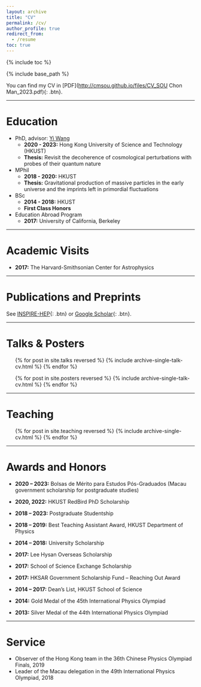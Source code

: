 ```yaml
---
layout: archive
title: "CV"
permalink: /cv/
author_profile: true
redirect_from:
  - /resume
toc: true
---
```

{% include toc %}

{% include base_path %}

You can find my CV in [PDF](http://cmsou.github.io/files/CV_SOU Chon Man_2023.pdf){: .btn}.

---

Education
======
* PhD, advisor: [Yi Wang](https://phyw.people.ust.hk/)
  * **2020 - 2023:** Hong Kong University of Science and Technology (HKUST)
  * **Thesis:** Revisit the decoherence of cosmological perturbations with probes of their quantum nature
* MPhil
  * **2018 - 2020:** HKUST
  * **Thesis:** Gravitational production of massive particles in the early universe and the imprints left in primordial fluctuations
* BSc
  * **2014 - 2018:** HKUST
  * **First Class Honors**
* Education Abroad Program
  * **2017:** University of California, Berkeley

---

Academic Visits 
======
* **2017:** The Harvard-Smithsonian Center for Astrophysics 

---

Publications and Preprints
======
See [INSPIRE-HEP](https://inspirehep.net/authors/1512636){: .btn} or [Google Scholar](https://scholar.google.com/citations?user=YTBV9l4AAAAJ&hl=en){: .btn}.


---

Talks & Posters
======
  <ul>{% for post in site.talks reversed %}
    {% include archive-single-talk-cv.html %}
  {% endfor %}</ul>

  <ul>{% for post in site.posters reversed %}
    {% include archive-single-talk-cv.html %}
  {% endfor %}</ul>



---
  
Teaching
======
  <ul>{% for post in site.teaching reversed %}
    {% include archive-single-cv.html %}
  {% endfor %}</ul>



---

Awards and Honors
======
* **2020 – 2023:** Bolsas de Mérito para Estudos Pós-Graduados (Macau government scholarship for postgraduate studies)

* **2020, 2022:**	HKUST RedBird PhD Scholarship 

* **2018 – 2023:** Postgraduate Studentship 

* **2018 – 2019:**	Best Teaching Assistant Award, HKUST Department of Physics

* **2014 – 2018:**	University Scholarship 

* **2017:**	Lee Hysan Overseas Scholarship 

* **2017:**	School of Science Exchange Scholarship

* **2017:**	HKSAR Government Scholarship Fund – Reaching Out Award

* **2014 – 2017:**	Dean’s List, HKUST School of Science

* **2014:**	Gold Medal of the 45th International Physics Olympiad

* **2013:**	Silver Medal of the 44th International Physics Olympiad


---

Service
======
* Observer of the Hong Kong team in the 36th Chinese Physics Olympiad Finals, 2019
* Leader of the Macau delegation in the 49th International Physics Olympiad, 2018

